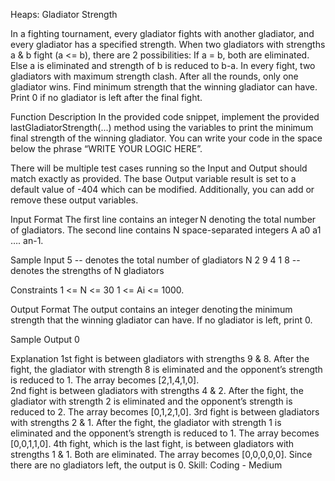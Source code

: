 Heaps: Gladiator Strength

In a fighting tournament, every gladiator fights with another gladiator, and every gladiator has a specified strength.
When two gladiators with strengths a & b fight (a <= b), there are 2 possibilities:
If a = b, both are eliminated.
Else a is eliminated and strength of b is reduced to b-a.
In every fight, two gladiators with maximum strength clash. After all the rounds, only one gladiator wins.
Find minimum strength that the winning gladiator can have. Print 0 if no gladiator is left after the final fight. 

Function Description 
In the provided code snippet, implement the provided lastGladiatorStrength(...) method using the variables to print the minimum final strength of the winning gladiator. You can write your code in the space below the phrase “WRITE YOUR LOGIC HERE”.  
 
There will be multiple test cases running so the Input and Output should match exactly as provided. 
The base Output variable result is set to a default value of -404 which can be modified. Additionally, you can add or remove these output variables. 

Input Format 
The first line contains an integer N denoting the total number of gladiators. 
The second line contains N space-separated integers A a0 a1 …. an-1. 
 
Sample Input 
5               -- denotes the total number of gladiators N
2 9 4 1 8   -- denotes the strengths of N gladiators

Constraints 
1 <= N <= 30 
1 <= Ai <= 1000. 
 
Output Format 
The output contains an integer denoting the minimum strength that the winning gladiator can have. If no gladiator is left, print 0. 

Sample Output 
0 

Explanation 
1st fight is between gladiators with strengths 9 & 8.
After the fight, the gladiator with strength 8 is eliminated and the opponent’s strength is reduced to 1.
The array becomes [2,1,4,1,0].  
2nd fight is between gladiators with strengths 4 & 2.
After the fight, the gladiator with strength 2 is eliminated and the opponent’s strength is reduced to 2.
The array becomes [0,1,2,1,0]. 
3rd fight is between gladiators with strengths 2 & 1.
After the fight, the gladiator with strength 1 is eliminated and the opponent’s strength is reduced to 1.
The array becomes [0,0,1,1,0]. 
4th fight, which is the last fight, is between gladiators with strengths 1 & 1. Both are eliminated.
The array becomes [0,0,0,0,0].
Since there are no gladiators left, the output is 0.
Skill: Coding - Medium